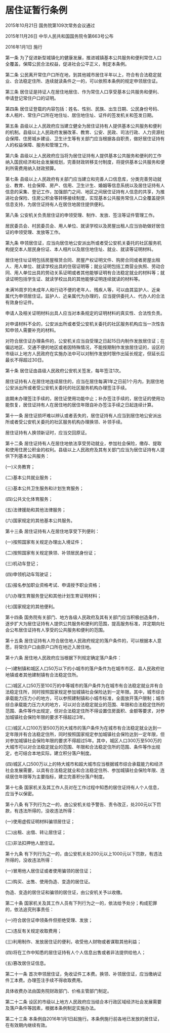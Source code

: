 # 居住证暂行条例

2015年10月21日 国务院第109次常务会议通过

2015年11月26日 中华人民共和国国务院令第663号公布

2016年1月1日 施行

第一条 为了促进新型城镇化的健康发展，推进城镇基本公共服务和便利常住人口全覆盖，保障公民合法权益，促进社会公平正义，制定本条例。

第二条 公民离开常住户口所在地，到其他城市居住半年以上，符合有合法稳定就业、合法稳定住所、连续就读条件之一的，可以依照本条例的规定申领居住证。

第三条 居住证是持证人在居住地居住、作为常住人口享受基本公共服务和便利、申请登记常住户口的证明。

第四条 居住证登载的内容包括：姓名、性别、民族、出生日期、公民身份号码、本人相片、常住户口所在地住址、居住地住址、证件的签发机关和签发日期。

第五条 县级以上人民政府应当建立健全为居住证持有人提供基本公共服务和便利的机制。县级以上人民政府发展改革、教育、公安、民政、司法行政、人力资源社会保障、住房城乡建设、卫生计生等有关部门应当根据各自职责，做好居住证持有人的权益保障、服务和管理工作。

第六条 县级以上人民政府应当将为居住证持有人提供基本公共服务和便利的工作纳入国民经济和社会发展规划，完善财政转移支付制度，将提供基本公共服务和便利所需费用纳入财政预算。

第七条 县级以上人民政府有关部门应当建立和完善人口信息库，分类完善劳动就业、教育、社会保障、房产、信用、卫生计生、婚姻等信息系统以及居住证持有人信息的采集、登记工作，加强部门之间、地区之间居住证持有人信息的共享，为推进社会保险、住房公积金等转移接续制度，实现基本公共服务常住人口全覆盖提供信息支持，为居住证持有人在居住地居住提供便利。

第八条 公安机关负责居住证的申领受理、制作、发放、签注等证件管理工作。

居民委员会、村民委员会、用人单位、就读学校以及房屋出租人应当协助做好居住证的申领受理、发放等工作。

第九条 申领居住证，应当向居住地公安派出所或者受公安机关委托的社区服务机构提交本人居民身份证、本人相片以及居住地住址、就业、就读等证明材料。

居住地住址证明包括房屋租赁合同、房屋产权证明文件、购房合同或者房屋出租人、用人单位、就读学校出具的住宿证明等；就业证明包括工商营业执照、劳动合同、用人单位出具的劳动关系证明或者其他能够证明有合法稳定就业的材料等；就读证明包括学生证、就读学校出具的其他能够证明连续就读的材料等。

未满16周岁的未成年人和行动不便的老年人、残疾人等，可以由其监护人、近亲属代为申领居住证。监护人、近亲属代为办理的，应当提供委托人、代办人的合法有效身份证件。

申请人及相关证明材料出具人应当对本条规定的证明材料的真实性、合法性负责。

对申请材料不全的，公安派出所或者受公安机关委托的社区服务机构应当一次性告知申领人需要补充的材料。

对符合居住证办理条件的，公安机关应当自受理之日起15日内制作发放居住证；在偏远地区、交通不便的地区或者因特殊情况，不能按期制作发放居住证的，设区的市级以上地方人民政府在实施办法中可以对制作发放时限作出延长规定，但延长后最长不得超过30日。

第十条 居住证由县级人民政府公安机关签发，每年签注1次。

居住证持有人在居住地连续居住的，应当在居住每满1年之日前1个月内，到居住地公安派出所或者受公安机关委托的社区服务机构办理签注手续。

逾期未办理签注手续的，居住证使用功能中止；补办签注手续的，居住证的使用功能恢复，居住证持有人在居住地的居住年限自补办签注手续之日起连续计算。

第十一条 居住证损坏难以辨认或者丢失的，居住证持有人应当到居住地公安派出所或者受公安机关委托的社区服务机构办理换领、补领手续。

居住证持有人换领新证时，应当交回原证。

第十二条 居住证持有人在居住地依法享受劳动就业，参加社会保险，缴存、提取和使用住房公积金的权利。县级以上人民政府及其有关部门应当为居住证持有人提供下列基本公共服务：

(一)义务教育；

(二)基本公共就业服务；

(三)基本公共卫生服务和计划生育服务；

(四)公共文化体育服务；

(五)法律援助和其他法律服务；

(六)国家规定的其他基本公共服务。

第十三条 居住证持有人在居住地享受下列便利：

(一)按照国家有关规定办理出入境证件；

(二)按照国家有关规定换领、补领居民身份证；

(三)机动车登记；

(四)申领机动车驾驶证；

(五)报名参加职业资格考试、申请授予职业资格；

(六)办理生育服务登记和其他计划生育证明材料；

(七)国家规定的其他便利。

第十四条 国务院有关部门、地方各级人民政府及其有关部门应当积极创造条件，逐步扩大为居住证持有人提供公共服务和便利的范围，提高服务标准，并定期向社会公布居住证持有人享受的公共服务和便利的范围。

第十五条 居住证持有人符合居住地人民政府规定的落户条件的，可以根据本人意愿，将常住户口由原户口所在地迁入居住地。

第十六条 居住地人民政府应当根据下列规定确定落户条件：

(一)建制镇和城区人口50万以下的小城市的落户条件为在城市市区、县人民政府驻地镇或者其他建制镇有合法稳定住所。

(二)城区人口50万至100万的中等城市的落户条件为在城市有合法稳定就业并有合法稳定住所，同时按照国家规定参加城镇社会保险达到一定年限。其中，城市综合承载能力压力小的地方，可以参照建制镇和小城市标准，全面放开落户限制；城市综合承载能力压力大的地方，可以对合法稳定就业的范围、年限和合法稳定住所的范围、条件等作出规定，但对合法稳定住所不得设置住房面积、金额等要求，对参加城镇社会保险年限的要求不得超过3年。

(三)城区人口100万至500万的大城市的落户条件为在城市有合法稳定就业达到一定年限并有合法稳定住所，同时按照国家规定参加城镇社会保险达到一定年限，但对参加城镇社会保险年限的要求不得超过5年。其中，城区人口300万至500万的大城市可以对合法稳定就业的范围、年限和合法稳定住所的范围、条件等作出规定，也可结合本地实际，建立积分落户制度。

(四)城区人口500万以上的特大城市和超大城市应当根据城市综合承载能力和经济社会发展需要，以具有合法稳定就业和合法稳定住所、参加城镇社会保险年限、连续居住年限等为主要指标，建立完善积分落户制度。

第十七条 国家机关及其工作人员对在工作过程中知悉的居住证持有人个人信息，应当予以保密。

第十八条 有下列行为之一的，由公安机关给予警告、责令改正，处200元以下罚款，有违法所得的，没收违法所得：

(一)使用虚假证明材料骗领居住证；

(二)出租、出借、转让居住证；

(三)非法扣押他人居住证。

第十九条 有下列行为之一的，由公安机关处200元以上1000元以下罚款，有违法所得的，没收违法所得：

(一)冒用他人居住证或者使用骗领的居住证；

(二)购买、出售、使用伪造、变造的居住证。

伪造、变造的居住证和骗领的居住证，由公安机关予以收缴。

第二十条 国家机关及其工作人员有下列行为之一的，依法给予处分；构成犯罪的，依法追究刑事责任：

(一)符合居住证申领条件但拒绝受理、发放；

(二)违反有关规定收取费用；

(三)利用制作、发放居住证的便利，收受他人财物或者谋取其他利益；

(四)将在工作中知悉的居住证持有人个人信息出售或者非法提供给他人；

(五)篡改居住证信息。

第二十一条 首次申领居住证，免收证件工本费。换领、补领居住证，应当缴纳证件工本费。办理签注手续不得收取费用。

具体收费办法由国务院财政部门、价格主管部门制定。

第二十二条 设区的市级以上地方人民政府应当结合本行政区域经济社会发展需要及落户条件等因素，根据本条例制定实施办法。

第二十三条 本条例自2016年1月1日起施行。本条例施行前各地已发放的居住证，在有效期内继续有效。
